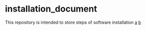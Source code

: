 # installation_document
This repository is intended to store steps of software installation
<a href=https://forms.office.com/r/Ay2wx0GkyP>a</a>
<a href=[https://forms.office.com/r/Ay2wx0GkyP](https://aws.amazon.com/blogs/big-data/how-to-access-and-analyze-on-premises-data-stores-using-aws-glue/)>b</a>
